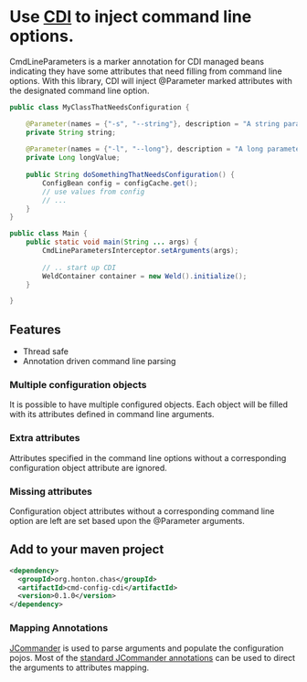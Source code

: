 # Use [CDI](http://www.cdi-spec.org/) to inject command line options.

CmdLineParameters is a marker annotation for CDI managed beans indicating they have some attributes that need filling from command line options.  With this library, CDI will inject @Parameter marked attributes with the designated command line option.

```java
public class MyClassThatNeedsConfiguration {

    @Parameter(names = {"-s", "--string"}, description = "A string parameter")
	private String string;
    
    @Parameter(names = {"-l", "--long"}, description = "A long parameter", required = true)
	private Long longValue;
    
    public String doSomethingThatNeedsConfiguration() {
    	ConfigBean config = configCache.get();
        // use values from config
        // ...
	}
}

public class Main {
    public static void main(String ... args) {
        CmdLineParametersInterceptor.setArguments(args);
        
        // .. start up CDI
        WeldContainer container = new Weld().initialize();
    }

}

```

## Features
 * Thread safe
 * Annotation driven command line parsing

### Multiple configuration objects
It is possible to have multiple configured objects.  Each object will be filled with its attributes defined in command line arguments.

### Extra attributes
Attributes specified in the command line options without a corresponding configuration object attribute are ignored.

### Missing attributes
Configuration object attributes without a corresponding command line option are left are set based upon the @Parameter arguments.


## Add to your maven project
```xml
<dependency>
  <groupId>org.honton.chas</groupId>
  <artifactId>cmd-config-cdi</artifactId>
  <version>0.1.0</version>
</dependency>
```

### Mapping Annotations 
[JCommander](http://jcommander.org/) is used to parse arguments and populate the configuration pojos.  Most of the [standard JCommander annotations](http://jcommander.org/apidocs/index.html?com/beust/jcommander/Parameter.html) can be used to direct the arguments to attributes mapping.

